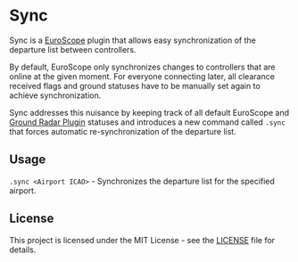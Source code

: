 # Sync

Sync is a [EuroScope](https://www.euroscope.hu/wp/) plugin that allows easy synchronization of the departure list between controllers.

By default, EuroScope only synchronizes changes to controllers that are online at the given moment. For everyone connecting later,
all clearance received flags and ground statuses have to be manually set again to achieve synchronization.

Sync addresses this nuisance by keeping track of all default EuroScope and [Ground Radar Plugin](https://vatsim-scandinavia.org/forums/topic/3462-ground-radar-plugin-15/)
statuses and introduces a new command called `.sync` that forces automatic re-synchronization of the departure list.

## Usage
`.sync <Airport ICAO>` - Synchronizes the departure list for the specified airport.

## License
This project is licensed under the MIT License - see the [LICENSE](LICENSE) file for details.